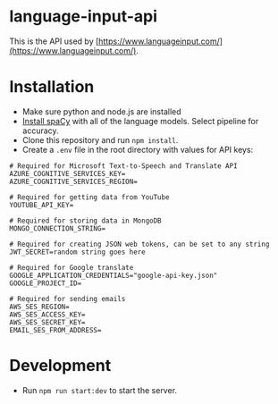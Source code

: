 # language-input-api

This is the API used by [https://www.languageinput.com/](https://www.languageinput.com/).

# Installation

- Make sure python and node.js are installed
- [Install spaCy](https://spacy.io/usage#installation) with all of the language models. Select pipeline for accuracy.
- Clone this repository and run `npm install`.
- Create a `.env` file in the root directory with values for API keys:

```
# Required for Microsoft Text-to-Speech and Translate API
AZURE_COGNITIVE_SERVICES_KEY=
AZURE_COGNITIVE_SERVICES_REGION=

# Required for getting data from YouTube
YOUTUBE_API_KEY=

# Required for storing data in MongoDB
MONGO_CONNECTION_STRING=

# Required for creating JSON web tokens, can be set to any string
JWT_SECRET=random string goes here

# Required for Google translate
GOOGLE_APPLICATION_CREDENTIALS="google-api-key.json"
GOOGLE_PROJECT_ID=

# Required for sending emails
AWS_SES_REGION=
AWS_SES_ACCESS_KEY=
AWS_SES_SECRET_KEY=
EMAIL_SES_FROM_ADDRESS=
```

# Development

- Run `npm run start:dev` to start the server.
